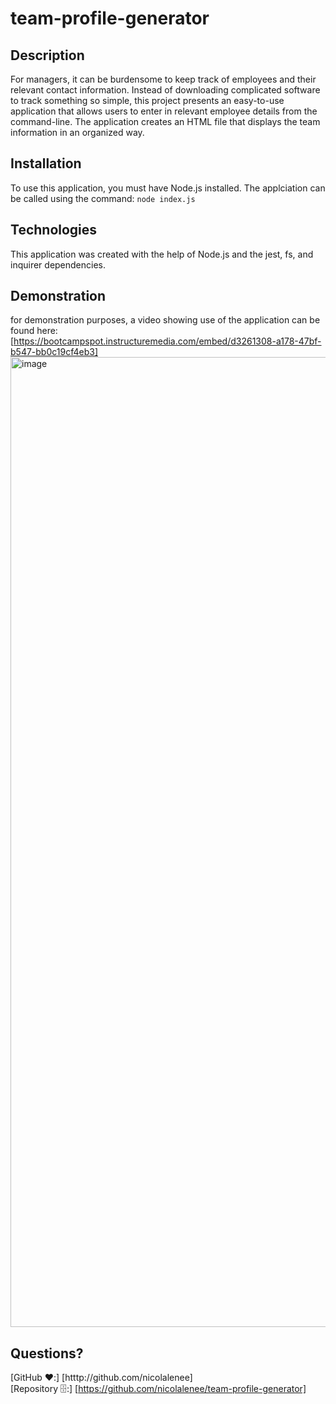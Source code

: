 # team-profile-generator

## Description
For managers, it can be burdensome to keep track of employees and their relevant contact information. Instead of downloading complicated software to track something so simple, this project presents an easy-to-use application that allows users to enter in relevant employee details from the command-line. The application creates an HTML file that displays the team information in an organized way. 

## Installation
To use this application, you must have Node.js installed. The applciation can be called using the command: `node index.js`

## Technologies
This application was created with the help of Node.js and the jest, fs, and inquirer dependencies. 

## Demonstration
for demonstration purposes, a video showing use of the application can be found here: [https://bootcampspot.instructuremedia.com/embed/d3261308-a178-47bf-b547-bb0c19cf4eb3]
<img width="1552" alt="image" src="https://user-images.githubusercontent.com/86696492/154861063-070aa1ac-5271-4991-b42a-fd8ced22270c.png">
## Questions? 
[GitHub ❤️:] [htttp://github.com/nicolalenee]  
[Repository 🗄:] [https://github.com/nicolalenee/team-profile-generator]
